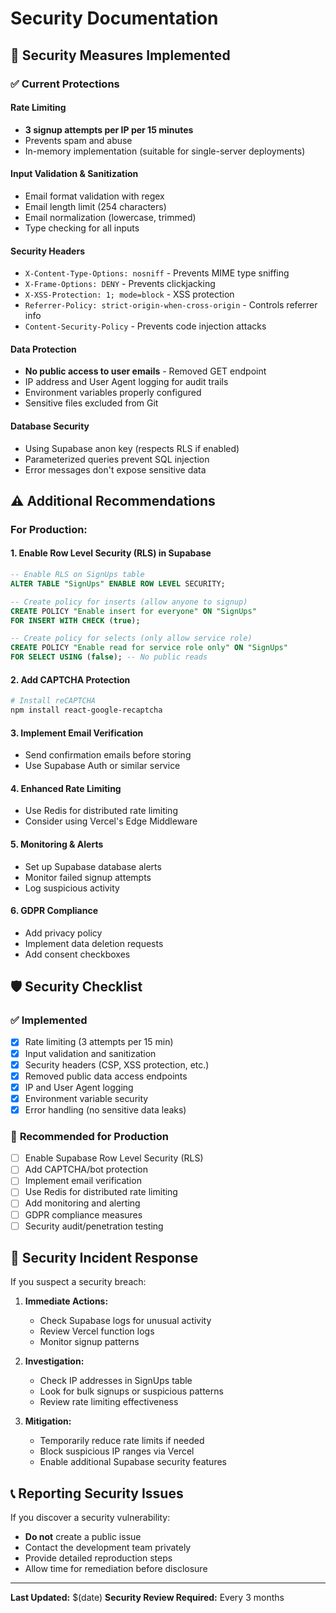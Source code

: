 # Security Documentation

## 🔐 Security Measures Implemented

### ✅ Current Protections

#### **Rate Limiting**
- **3 signup attempts per IP per 15 minutes**
- Prevents spam and abuse
- In-memory implementation (suitable for single-server deployments)

#### **Input Validation & Sanitization**
- Email format validation with regex
- Email length limit (254 characters)
- Email normalization (lowercase, trimmed)
- Type checking for all inputs

#### **Security Headers**
- `X-Content-Type-Options: nosniff` - Prevents MIME type sniffing
- `X-Frame-Options: DENY` - Prevents clickjacking
- `X-XSS-Protection: 1; mode=block` - XSS protection
- `Referrer-Policy: strict-origin-when-cross-origin` - Controls referrer info
- `Content-Security-Policy` - Prevents code injection attacks

#### **Data Protection**
- **No public access to user emails** - Removed GET endpoint
- IP address and User Agent logging for audit trails
- Environment variables properly configured
- Sensitive files excluded from Git

#### **Database Security**
- Using Supabase anon key (respects RLS if enabled)
- Parameterized queries prevent SQL injection
- Error messages don't expose sensitive data

## ⚠️ Additional Recommendations

### **For Production:**

#### **1. Enable Row Level Security (RLS) in Supabase**
```sql
-- Enable RLS on SignUps table
ALTER TABLE "SignUps" ENABLE ROW LEVEL SECURITY;

-- Create policy for inserts (allow anyone to signup)
CREATE POLICY "Enable insert for everyone" ON "SignUps"
FOR INSERT WITH CHECK (true);

-- Create policy for selects (only allow service role)
CREATE POLICY "Enable read for service role only" ON "SignUps"
FOR SELECT USING (false); -- No public reads
```

#### **2. Add CAPTCHA Protection**
```bash
# Install reCAPTCHA
npm install react-google-recaptcha
```

#### **3. Implement Email Verification**
- Send confirmation emails before storing
- Use Supabase Auth or similar service

#### **4. Enhanced Rate Limiting**
- Use Redis for distributed rate limiting
- Consider using Vercel's Edge Middleware

#### **5. Monitoring & Alerts**
- Set up Supabase database alerts
- Monitor failed signup attempts
- Log suspicious activity

#### **6. GDPR Compliance**
- Add privacy policy
- Implement data deletion requests
- Add consent checkboxes

## 🛡️ Security Checklist

### ✅ **Implemented**
- [x] Rate limiting (3 attempts per 15 min)
- [x] Input validation and sanitization
- [x] Security headers (CSP, XSS protection, etc.)
- [x] Removed public data access endpoints
- [x] IP and User Agent logging
- [x] Environment variable security
- [x] Error handling (no sensitive data leaks)

### 🔄 **Recommended for Production**
- [ ] Enable Supabase Row Level Security (RLS)
- [ ] Add CAPTCHA/bot protection
- [ ] Implement email verification
- [ ] Use Redis for distributed rate limiting
- [ ] Add monitoring and alerting
- [ ] GDPR compliance measures
- [ ] Security audit/penetration testing

## 🚨 Security Incident Response

If you suspect a security breach:

1. **Immediate Actions:**
   - Check Supabase logs for unusual activity
   - Review Vercel function logs
   - Monitor signup patterns

2. **Investigation:**
   - Check IP addresses in SignUps table
   - Look for bulk signups or suspicious patterns
   - Review rate limiting effectiveness

3. **Mitigation:**
   - Temporarily reduce rate limits if needed
   - Block suspicious IP ranges via Vercel
   - Enable additional Supabase security features

## 📞 Reporting Security Issues

If you discover a security vulnerability:
- **Do not** create a public issue
- Contact the development team privately
- Provide detailed reproduction steps
- Allow time for remediation before disclosure

---

**Last Updated:** $(date)
**Security Review Required:** Every 3 months 